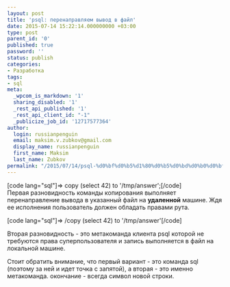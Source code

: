 ```yaml
---
layout: post
title: 'psql: перенаправляем вывод в файл'
date: 2015-07-14 15:22:14.000000000 +03:00
type: post
parent_id: '0'
published: true
password: ''
status: publish
categories:
- Разработка
tags:
- sql
meta:
  _wpcom_is_markdown: '1'
  sharing_disabled: '1'
  _rest_api_published: '1'
  _rest_api_client_id: "-1"
  _publicize_job_id: '12717577364'
author:
  login: russianpenguin
  email: maksim.v.zubkov@gmail.com
  display_name: russianpenguin
  first_name: Maksim
  last_name: Zubkov
permalink: "/2015/07/14/psql-%d0%bf%d0%b5%d1%80%d0%b5%d0%bd%d0%b0%d0%bf%d1%80%d0%b0%d0%b2%d0%bb%d1%8f%d0%b5%d0%bc-%d0%b2%d1%8b%d0%b2%d0%be%d0%b4-%d0%b2-%d1%84%d0%b0%d0%b9%d0%bb/"
---
```

[code lang="sql"]=\> copy (select 42) to '/tmp/answer';[/code]  
Первая разновидность команды копирования выполняет перенаправление вывода в указанный файл на **удаленной** машине. Ждя ее исполнения пользователь должен обладать правами рута.

[code lang="sql"]=\> /copy (select 42) to '/tmp/answer'[/code]

Вторая разновидность - это метакоманда клиента psql которой не требуются права суперпользователя и запись выполняется в файл на локальной машине.

Стоит обратить внимание, что первый вариант - это команда sql (поэтому за ней и идет точка с запятой), а вторая - это именно метакоманда. окончание - всегда символ новой строки.

